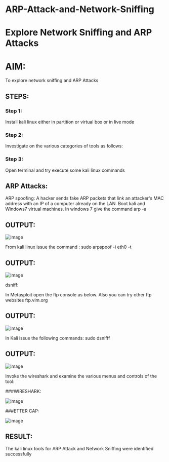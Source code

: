 # ARP-Attack-and-Network-Sniffing
# Explore Network Sniffing and ARP Attacks

# AIM:

To explore network sniffing and ARP Attacks

## STEPS:

### Step 1:

Install kali linux either in partition or virtual box or in live mode

### Step 2:

Investigate on the various categories of tools as follows:


### Step 3:
Open terminal and try execute some kali linux commands

## ARP Attacks:  
ARP spoofing: A hacker sends fake ARP packets that link an attacker's MAC address with an IP of a computer already on the LAN. 
Boot kali and Windows7 virtual machines.
In windows 7 give the command arp -a
## OUTPUT:

![image](https://github.com/Catty12384/ARP-Attack-and-Network-Sniffing/assets/120629225/fd399296-ecd5-4c07-8438-29bc64c81f49)

From kali linux issue the command :
sudo arpspoof -i eth0 -t <target system> <gateway>
## OUTPUT:

![image](https://github.com/Catty12384/ARP-Attack-and-Network-Sniffing/assets/120629225/9af55c34-5a83-41e5-a0d6-d469fe5d5554)

dsniff:

In Metasploit open the ftp console as below. Also you can try other ftp websites ftp.vim.org
## OUTPUT:

![image](https://github.com/Catty12384/ARP-Attack-and-Network-Sniffing/assets/120629225/54fcd892-4143-4dbb-9a47-72df68742db5)

In Kali issue the following commands:
sudo dsnifff
## OUTPUT:

![image](https://github.com/Catty12384/ARP-Attack-and-Network-Sniffing/assets/120629225/c008fea6-6d53-4025-a2b8-158d762c73c0)

Invoke the wireshark and examine the various menus  and controls of the tool:

###WIRESHARK:

![image](https://github.com/Catty12384/ARP-Attack-and-Network-Sniffing/assets/120629225/7d15db9a-6cae-4f2f-a835-aba88a761deb)

###ETTER CAP:

![image](https://github.com/Catty12384/ARP-Attack-and-Network-Sniffing/assets/120629225/a67a13a9-0ec9-435c-a16e-45b6bd97a9b2)

## RESULT:
The kali linux tools for ARP Attack and Network Sniffing were identified successfully
